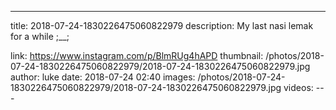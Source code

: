 ---
title: 2018-07-24-1830226475060822979
description: My last nasi lemak for a while ;__;

link: https://www.instagram.com/p/BlmRUg4hAPD
thumbnail: /photos/2018-07-24-1830226475060822979/2018-07-24-1830226475060822979.jpg
author: luke
date: 2018-07-24 02:40
images: /photos/2018-07-24-1830226475060822979/2018-07-24-1830226475060822979.jpg
videos: ---
